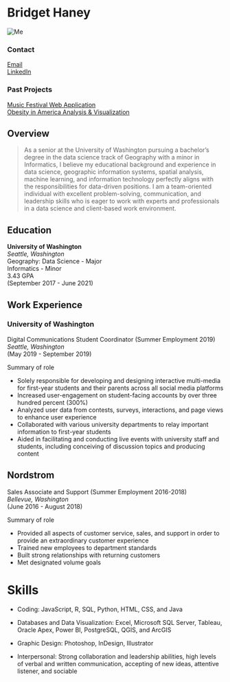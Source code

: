 # Bridget Haney

![Me](https://i.imgur.com/TVV9w51.png)

### Contact

[Email](https://www.linkedin.com)
<br/>[LinkedIn](https://www.linkedin.com/in/bridgethaney/)

### Past Projects

[Music Festival Web Application](https://bit.ly/2HBgY7p)
<br/>[Obesity in America Analysis & Visualization](https://bit.ly/2HqktNN)


## Overview

>As a senior at the University of Washington pursuing a bachelor’s degree in the data science track of Geography with a minor in Informatics, I believe my educational background and experience in data science, geographic information systems, spatial analysis, machine learning, and information technology perfectly aligns with the responsibilities for data-driven positions. I am a team-oriented individual with excellent problem-solving, communication, and leadership skills who is eager to work with experts and professionals in a data science and client-based work environment.

## Education
**University of Washington**
<br/>*Seattle, Washington*
<br/>Geography: Data Science - Major
<br/>Informatics - Minor
<br/>3.43 GPA
<br/> (September 2017 - June 2021)

## Work Experience

### University of Washington

Digital Communications Student Coordinator (Summer Employment 2019)
<br/>*Seattle, Washington*
<br/>(May 2019 - September 2019)

Summary of role

- Solely responsible for developing and designing interactive multi-media for first-year students and
their parents across all social media platforms
- Increased user-engagement on student-facing accounts by over three hundred percent (300%)
- Analyzed user data from contests, surveys, interactions, and page views to enhance user experience
- Collaborated with various university departments to relay important information to first-year
students
- Aided in facilitating and conducting live events with university staff and students, including
conceiving of discussion topics and producing content

## Nordstrom

Sales Associate and Support (Summer Employment 2016-2018)
<br/> *Bellevue, Washington*
<br/>(June 2016 - August 2018)

Summary of role

- Provided all aspects of customer service, sales, and support in order to provide an extraordinary
customer experience
- Trained new employees to department standards
- Built strong relationships with returning customers
- Met designated volume goals

# Skills

- Coding: JavaScript, R, SQL, Python,
HTML, CSS, and Java

- Databases and Data Visualization:
Excel, Microsoft SQL Server, Tableau,
Oracle Apex, Power BI, PostgreSQL,
QGIS, and ArcGIS

- Graphic Design: Photoshop, InDesign,
Illustrator

- Interpersonal: Strong collaboration and leadership abilities, high levels of verbal and written communication, accepting of new ideas, attentive listener, and sociable
